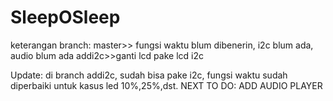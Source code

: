 # SleepOSleep
keterangan branch:
master>> fungsi waktu blum dibenerin, i2c blum ada, audio blum ada
addi2c>>ganti lcd pake lcd i2c

Update: di branch addi2c, sudah bisa pake i2c, fungsi waktu sudah diperbaiki untuk kasus led 10%,25%,dst.
NEXT TO DO: ADD AUDIO PLAYER